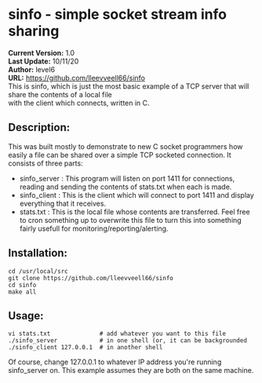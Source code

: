 # sinfo - simple socket stream info sharing

**Current Version:** 1.0<br>
**Last Update:** 10/11/20<br>
**Author:** level6<br>
**URL:** https://github.com/lleevveell66/sinfo<br>
This is sinfo, which is just the most basic example of a TCP server that will share the contents of a local file <br>
with the client which connects, written in C.<br>

## Description:

This was built mostly to demonstrate to new C socket programmers how easily a file can be shared over a simple
TCP socketed connection.  It consists of three parts:

- sinfo_server : This program will listen on port 1411 for connections, reading and sending the contents of stats.txt when each is made.
- sinfo_client : This is the client which will connect to port 1411 and display everything that it receives.
- stats.txt : This is the local file whose contents are transferred.  Feel free to cron something up to overwrite this file to turn this into something fairly usefull for monitoring/reporting/alerting.

## Installation:

```
cd /usr/local/src
git clone https://github.com/lleevveell66/sinfo
cd sinfo
make all
```

## Usage:

```
vi stats.txt              # add whatever you want to this file
./sinfo_server            # in one shell (or, it can be backgrounded
./sinfo_client 127.0.0.1  # in another shell
```

Of course, change 127.0.0.1 to whatever IP address you're running sinfo_server on.  This example assumes they are both on the same machine.
